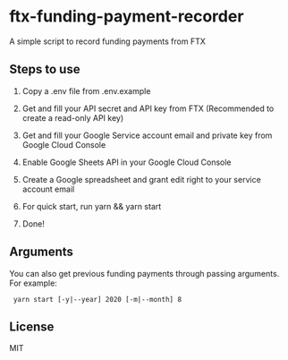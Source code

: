 # ftx-funding-payment-recorder

A simple script to record funding payments from FTX

## Steps to use

1. Copy a .env file from .env.example

2. Get and fill your API secret and API key from FTX (Recommended to create a read-only API key)

3. Get and fill your Google Service account email and private key from Google Cloud Console

4. Enable Google Sheets API in your Google Cloud Console

5. Create a Google spreadsheet and grant edit right to your service account email

6. For quick start, run yarn && yarn start

7. Done!

## Arguments

You can also get previous funding payments through passing arguments. For example:

```
 yarn start [-y|--year] 2020 [-m|--month] 8
```

## License

MIT
